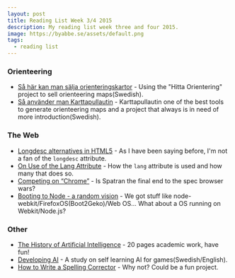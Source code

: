 ```yaml
---
layout: post
title: Reading List Week 3/4 2015
description: My reading list week three and four 2015.
image: https://byabbe.se/assets/default.png
tags:
  - reading list
---
```

### Orienteering

 - [Så här kan man sälja orienteringskartor](https://jonas106.wordpress.com/2015/01/21/sa-har-kan-man-salja-orienteringskartor/) - Using the "Hitta Orientering" project to sell orienteering maps(Swedish).
 - [Så använder man Karttapullautin](https://jonas106.wordpress.com/2012/11/12/sa-anvander-man-karttapullautin/) - Karttapullautin one of the best tools to generate orienteering maps and a project that always is in need of more introduction(Swedish).

### The Web

 - [Longdesc alternatives in HTML5](http://cookiecrook.com/longdesc/) - As I have been saying before, I'm not a fan of the `longdesc` attribute.
 - [On Use of the Lang Attribute](http://blog.adrianroselli.com/2015/01/on-use-of-lang-attribute.html) - How the `lang` attribute is used and how many that does so.
 - [Competing on “Chrome”](http://aaron-gustafson.com/notebook/competing-on-chrome/) - Is Spatran the final end to the spec browser wars?
 - [Booting to Node - a random vision](https://medium.com/javascript-ecosystem/booting-to-node-2d620ac5402) - We got stuff like node-webkit/FirefoxOS(Boot2Geko)/Web OS... What about a OS running on Webkit/Node.js?

### Other

 - [The History of Artificial Intelligence](http://courses.cs.washington.edu/courses/csep590a/06au/projects/history-ai.pdf) - 20 pages academic work, have fun!
 - [Developing AI](http://www.bth.se/fou/cuppsats.nsf/all/c3a74266cab3055fc1257b86004f30aa/$file/Utvecklande%20AI%20-%20Sara%20Larsson_Mattis%20Axelsson.pdf) - A study on self learning AI for games(Swedish/English).
 - [How to Write a Spelling Corrector](http://www.norvig.com/spell-correct.html) - Why not? Could be a fun project.